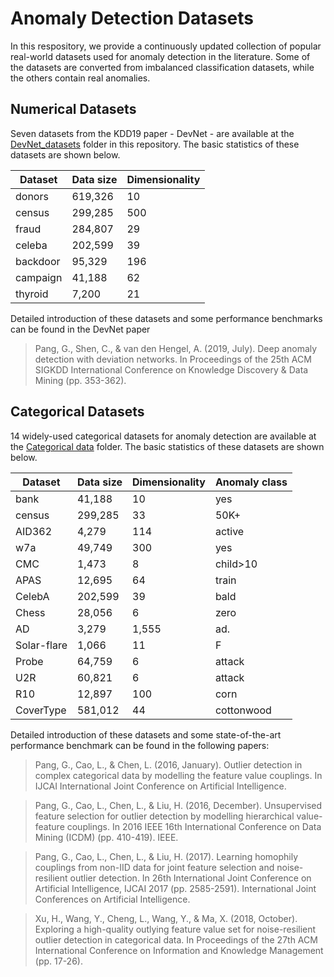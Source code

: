 # Anomaly Detection Datasets

In this respository, we provide a continuously updated collection of popular real-world datasets used for anomaly detection in the literature. Some of the datasets are converted from imbalanced classification datasets, while the others contain real anomalies.

## Numerical Datasets

Seven datasets from the KDD19 paper - DevNet - are available at the [DevNet_datasets](https://github.com/GuansongPang/anomaly-detection-datasets/tree/main/numerical%20data/DevNet%20datasets) folder in this repository. The basic statistics of these datasets are shown below.

Dataset | Data size | Dimensionality
------------ |------------ | -------------
donors| 619,326 |10
census| 299,285 |500
fraud| 284,807 |29
celeba| 202,599| 39
backdoor| 95,329| 196
campaign| 41,188| 62
thyroid| 7,200 |21

Detailed introduction of these datasets and some performance benchmarks can be found in the DevNet paper
>Pang, G., Shen, C., & van den Hengel, A. (2019, July). Deep anomaly detection with deviation networks. In Proceedings of the 25th ACM SIGKDD International Conference on Knowledge Discovery & Data Mining (pp. 353-362).

## Categorical Datasets

14 widely-used categorical datasets for anomaly detection are available at the [Categorical data](https://github.com/GuansongPang/anomaly-detection-datasets/tree/main/categorical%20data) folder. The basic statistics of these datasets are shown below. 

Dataset   | Data size | Dimensionality| Anomaly class 
------------ |------------ | -------------|------------ 
bank | 41,188 | 10 | yes 
census | 299,285 | 33 | 50K+ 
AID362 | 4,279 | 114 | active 
w7a | 49,749 | 300 | yes 
CMC | 1,473 | 8   | child>10 
APAS | 12,695 | 64  | train 
CelebA | 202,599  | 39 | bald 
Chess | 28,056 | 6 | zero 
AD | 3,279 | 1,555 | ad. 
Solar-flare | 1,066 | 11  | F  
Probe | 64,759 | 6 | attack 
U2R | 60,821 | 6 | attack 
R10 | 12,897  | 100| corn 
CoverType | 581,012  | 44 | cottonwood 

Detailed introduction of these datasets and some state-of-the-art performance benchmark can be found in the following papers:

>Pang, G., Cao, L., & Chen, L. (2016, January). Outlier detection in complex categorical data by modelling the feature value couplings. In IJCAI International Joint Conference on Artificial Intelligence.

>Pang, G., Cao, L., Chen, L., & Liu, H. (2016, December). Unsupervised feature selection for outlier detection by modelling hierarchical value-feature couplings. In 2016 IEEE 16th International Conference on Data Mining (ICDM) (pp. 410-419). IEEE.

>Pang, G., Cao, L., Chen, L., & Liu, H. (2017). Learning homophily couplings from non-IID data for joint feature selection and noise-resilient outlier detection. In 26th International Joint Conference on Artificial Intelligence, IJCAI 2017 (pp. 2585-2591). International Joint Conferences on Artificial Intelligence.

>Xu, H., Wang, Y., Cheng, L., Wang, Y., & Ma, X. (2018, October). Exploring a high-quality outlying feature value set for noise-resilient outlier detection in categorical data. In Proceedings of the 27th ACM International Conference on Information and Knowledge Management (pp. 17-26).
